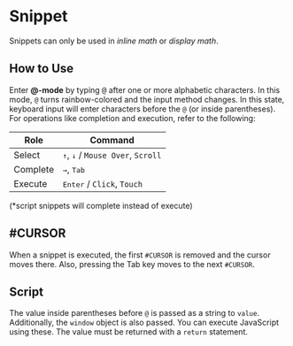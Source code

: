 # Snippet

Snippets can only be used in *inline math* or *display math*.

## How to Use

Enter **@-mode** by typing <kbd>@</kbd  > after one or more alphabetic characters.
In this mode, `@` turns rainbow-colored and the input method changes.
In this state, keyboard input will enter characters before the `@` (or inside parentheses).
For operations like completion and execution, refer to the following:

|Role|Command|
|---|---|
|Select|<kbd>↑</kbd>, <kbd>↓</kbd> / `Mouse Over`, `Scroll`|
|Complete|<kbd>→</kbd>, <kbd>Tab</kbd>|
|Execute|<kbd>Enter</kbd> / `Click`, `Touch`|

(\*script snippets will complete instead of execute)

## #CURSOR

When a snippet is executed, the first `#CURSOR` is removed and the cursor moves there.
Also, pressing the Tab key moves to the next `#CURSOR`.

## Script

The value inside parentheses before `@` is passed as a string to `value`.
Additionally, the `window` object is also passed.
You can execute JavaScript using these.
The value must be returned with a `return` statement.
